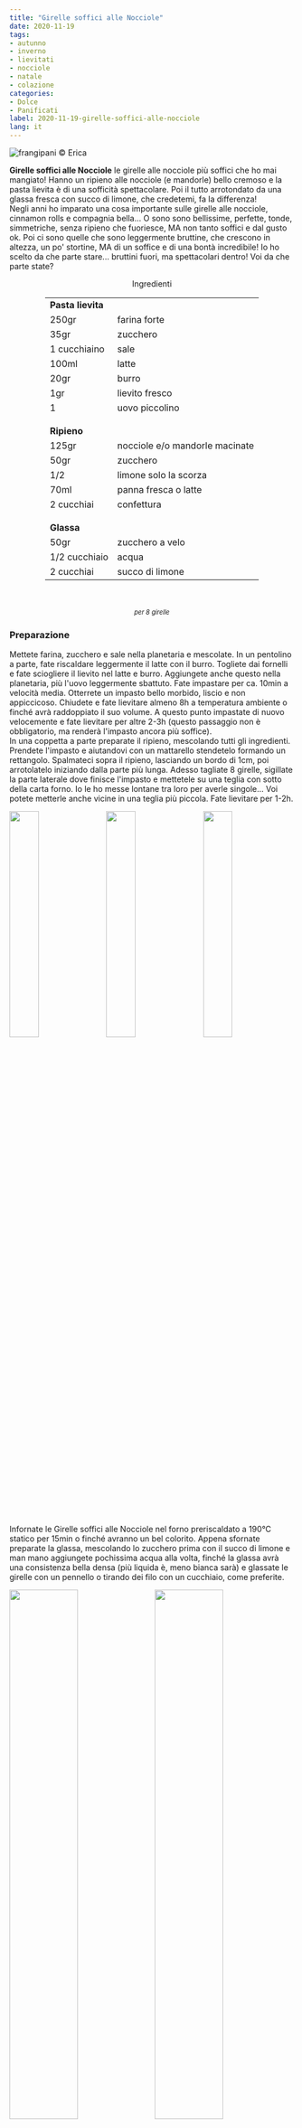 ```yaml
---
title: "Girelle soffici alle Nocciole"
date: 2020-11-19
tags:
- autunno
- inverno
- lievitati
- nocciole
- natale
- colazione
categories:
- Dolce
- Panificati
label: 2020-11-19-girelle-soffici-alle-nocciole
lang: it 
---
```

![](header.jpeg "frangipani © Erica")

**Girelle soffici alle Nocciole** le girelle alle nocciole più soffici che ho mai mangiato! Hanno un ripieno alle nocciole (e mandorle) bello cremoso e la pasta lievita è di una sofficità spettacolare. Poi il tutto arrotondato da una glassa fresca con succo di limone, che credetemi, fa la differenza!
<br />
Negli anni ho imparato una cosa importante sulle girelle alle nocciole, cinnamon rolls e compagnia bella... O sono sono bellissime, perfette, tonde, simmetriche, senza ripieno che fuoriesce, MA non tanto soffici e dal gusto ok. Poi ci sono quelle che sono leggermente bruttine, che crescono in altezza, un po' stortine, MA di un soffice e di una bontà incredibile! Io ho scelto da che parte stare... bruttini fuori, ma spettacolari dentro! Voi da che parte state?

<div id="wrapper" style="text-align: center">
  <div id="yourdiv" style="display: inline-block;">
    <div class="ingredients" itemscope itemtype="http://schema.org/Recipe">
      <span itemprop="name" style="display:none;">Girelle soffici alle Nocciole</span>
      <span itemprop="recipeCategory" style="display:none;">Dolce</span>
      <img itemprop="image" style="display:none;" class="ignore-gallery-item" src="header.jpeg"/>
      <span itemprop="author" style="display:none;">Erica Raiano</span>
      <span itemprop="description" style="display:none;">Girelle soffici alle Nocciole le girelle alle nocciole più soffici che ho mai mangiato! Hanno un ripieno alle nocciole (e mandorle) bello cremoso e la pasta lievita è di una sofficità spettacolare.</span>
      <div class="ingredients-title">Ingredienti</div>
      <table>
        <tbody>
          <tr>
            <td colspan="2"><b>Pasta lievita</b></td>
          </tr>      
          <tr itemprop="recipeIngredient">        
            <td>250gr</td>
            <td>farina forte</td>
          </tr>
          <tr itemprop="recipeIngredient">
            <td>35gr</td>
            <td>zucchero</td>
          </tr>
          <tr itemprop="recipeIngredient">
            <td>1 cucchiaino</td>
            <td>sale</td>
          </tr>
          <tr itemprop="recipeIngredient">
            <td>100ml</td>
            <td>latte</td>
          </tr>      
          <tr itemprop="recipeIngredient">
            <td>20gr</td>
            <td>burro</td>
          </tr>
          <tr itemprop="recipeIngredient"> 
            <td>1gr</td>
            <td>lievito fresco</td>
          </tr>
          <tr itemprop="recipeIngredient">
            <td>1</td>
            <td>uovo piccolino</td>
          </tr>
          <tr style="height: 15px;"></tr>
          <tr>
            <td colspan="2"><b>Ripieno</b></td>
          </tr>
          <tr itemprop="recipeIngredient">
            <td>125gr</td>
            <td>nocciole e/o mandorle macinate</td>
          </tr>
          <tr itemprop="recipeIngredient">      
            <td>50gr</td>
            <td>zucchero</td>
          </tr>
          <tr itemprop="recipeIngredient">
            <td>1/2</td>
            <td>limone solo la scorza</td>
          </tr>
          <tr itemprop="recipeIngredient">
            <td>70ml</td>
            <td>panna fresca o latte</td>
          </tr>
          <tr itemprop="recipeIngredient">
            <td>2 cucchiai</td>
            <td>confettura</td>
          </tr>
          <tr style="height: 15px;"></tr>
          <tr>          
            <td colspan="2"><b>Glassa</b></td>
          </tr>
          <tr itemprop="recipeIngredient">
            <td>50gr</td>
            <td>zucchero a velo</td>
          </tr>
          <tr itemprop="recipeIngredient">
            <td>1/2 cucchiaio</td>
            <td>acqua</td>
          </tr>
          <tr itemprop="recipeIngredient">
            <td>2 cucchiai</td>
            <td>succo di limone</td>
          </tr>
        </tbody>
      </table>
      <br></br>
      <i class="pull-right" style="font-size: 80%;" itemprop="recipeYield">per 8 girelle</i>
    </div>
  </div>
</div>


<h3>
  <font color="grey">
    <i class="fa-solid fa-gears"></i>
  </font> Preparazione
</h3>

Mettete farina, zucchero e sale nella planetaria e mescolate. In un pentolino a parte, fate riscaldare leggermente il latte con il burro. Togliete dai fornelli e fate sciogliere il lievito nel latte e burro. Aggiungete anche questo nella planetaria, più l'uovo leggermente sbattuto. Fate impastare per ca. 10min a velocità media. Otterrete un impasto bello morbido, liscio e non appiccicoso. Chiudete e fate lievitare almeno 8h a temperatura ambiente o finché avrà raddoppiato il suo volume. A questo punto impastate di nuovo velocemente e fate lievitare per altre 2-3h (questo passaggio non è obbligatorio, ma renderà l'impasto ancora più soffice).
<br />
In una coppetta a parte preparate il ripieno, mescolando tutti gli ingredienti.
<br />
Prendete l'impasto e aiutandovi con un mattarello stendetelo formando un rettangolo. Spalmateci sopra il ripieno, lasciando un bordo di 1cm, poi arrotolatelo iniziando dalla parte più lunga. Adesso tagliate 8 girelle, sigillate la parte laterale dove finisce l'impasto e mettetele su una teglia con sotto della carta forno. Io le ho messe lontane tra loro per averle singole... Voi potete metterle anche vicine in una teglia più piccola. Fate lievitare per 1-2h.
<p>
  <div style="width: 100%; margin-bottom: 0">
    <img style="float: left; width: 32%; margin-right: 1%;" src="rettangolo.jpeg" alt="" title="frangipani © Erica" />
    <img style="float: left; width: 32%; margin-right: 1%; margin-left: 1%;" src="rotolo.jpeg" alt="" title="frangipani © Erica" />
    <img style="float: left; width: 32%; margin-left: 1%;" src="teglia.jpeg" alt="" title="frangipani © Erica" />
    <div style="clear: both"></div>
  </div>
</p>

Infornate le Girelle soffici alle Nocciole nel forno preriscaldato a 190°C statico per 15min o finché avranno un bel colorito. Appena sfornate preparate la glassa, mescolando lo zucchero prima con il succo di limone e man mano aggiungete pochissima acqua alla volta, finché la glassa avrà una consistenza bella densa (più liquida è, meno bianca sarà) e glassate le girelle con un pennello o tirando dei filo con un cucchiaio, come preferite.
<p>
  <div style="width: 100%; margin-bottom: 0">
    <img style="float: left; width: 49%; margin-right: 1%" src="risultato1.jpeg" alt="" title="frangipani © Erica" />
    <img style="float: left; width: 49%; margin-left: 1%" src="risultato2.jpeg" alt="" title="frangipani © Erica" />
    <div style="clear: both"></div>
  </div>
</p>

![](risultato3.jpeg "frangipani © Erica")

<p>
  <div style="width: 100%; margin-bottom: 0">
    <img style="float: left; width: 49%; margin-right: 1%" src="risultato4.jpeg" alt="" title="frangipani © Erica" />
    <img style="float: left; width: 49%; margin-left: 1%" src="risultato5.jpeg" alt="" title="frangipani © Erica" />
    <div style="clear: both"></div>
  </div>
</p>

![](risultato6.jpeg "frangipani © Erica")

<p>
  <div style="width: 100%; margin-bottom: 0">
    <img style="float: left; width: 49%; margin-right: 1%" src="risultato7.jpeg" alt="" title="frangipani © Erica" />
    <img style="float: left; width: 49%; margin-left: 1%" src="risultato8.jpeg" alt="" title="frangipani © Erica" />
    <div style="clear: both"></div>
  </div>
</p>

![](risultato9.jpeg "frangipani © Erica")

<h4>Buon appetito
  <font color="red">
    <i class="fa-regular fa-face-smile"></i>
  </font>
</h4>
